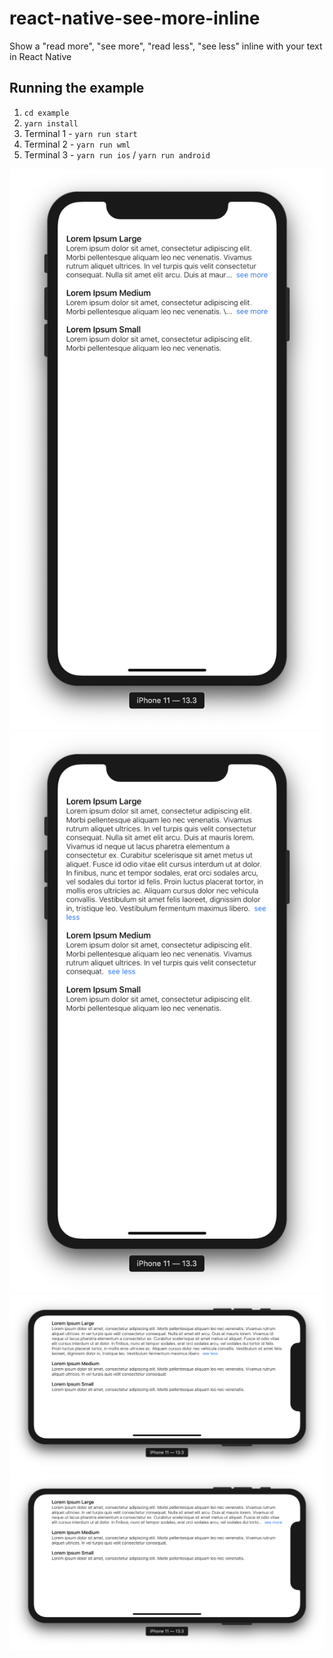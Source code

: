 # react-native-see-more-inline

Show a "read more", "see more", "read less", "see less" inline with your text in React Native

## Running the example
1. `cd example`
2. `yarn install`
3. Terminal 1 - `yarn run start`
4. Terminal 2 - `yarn run wml`
5. Terminal 3 - `yarn run ios` / `yarn run android`

![](./images/screenshot1.png)
![](./images/screenshot2.png)
![](./images/screenshot3.png)
![](./images/screenshot4.png)